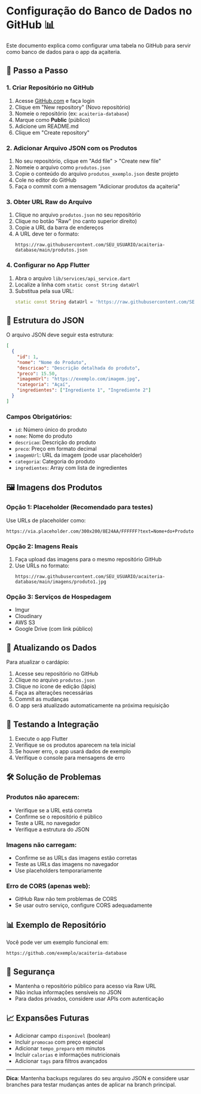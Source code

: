 # Configuração do Banco de Dados no GitHub 📊

Este documento explica como configurar uma tabela no GitHub para servir como banco de dados para o app da açaiteria.

## 🚀 Passo a Passo

### 1. Criar Repositório no GitHub

1. Acesse [GitHub.com](https://github.com) e faça login
2. Clique em "New repository" (Novo repositório)
3. Nomeie o repositório (ex: `acaiteria-database`)
4. Marque como **Public** (público)
5. Adicione um README.md
6. Clique em "Create repository"

### 2. Adicionar Arquivo JSON com os Produtos

1. No seu repositório, clique em "Add file" > "Create new file"
2. Nomeie o arquivo como `produtos.json`
3. Copie o conteúdo do arquivo `produtos_exemplo.json` deste projeto
4. Cole no editor do GitHub
5. Faça o commit com a mensagem "Adicionar produtos da açaiteria"

### 3. Obter URL Raw do Arquivo

1. Clique no arquivo `produtos.json` no seu repositório
2. Clique no botão "Raw" (no canto superior direito)
3. Copie a URL da barra de endereços
4. A URL deve ter o formato:
   ```
   https://raw.githubusercontent.com/SEU_USUARIO/acaiteria-database/main/produtos.json
   ```

### 4. Configurar no App Flutter

1. Abra o arquivo `lib/services/api_service.dart`
2. Localize a linha com `static const String dataUrl`
3. Substitua pela sua URL:
   ```dart
   static const String dataUrl = 'https://raw.githubusercontent.com/SEU_USUARIO/acaiteria-database/main/produtos.json';
   ```

## 📝 Estrutura do JSON

O arquivo JSON deve seguir esta estrutura:

```json
[
  {
    "id": 1,
    "nome": "Nome do Produto",
    "descricao": "Descrição detalhada do produto",
    "preco": 15.50,
    "imagemUrl": "https://exemplo.com/imagem.jpg",
    "categoria": "Açaí",
    "ingredientes": ["Ingrediente 1", "Ingrediente 2"]
  }
]
```

### Campos Obrigatórios:
- `id`: Número único do produto
- `nome`: Nome do produto
- `descricao`: Descrição do produto
- `preco`: Preço em formato decimal
- `imagemUrl`: URL da imagem (pode usar placeholder)
- `categoria`: Categoria do produto
- `ingredientes`: Array com lista de ingredientes

## 🖼️ Imagens dos Produtos

### Opção 1: Placeholder (Recomendado para testes)
Use URLs de placeholder como:
```
https://via.placeholder.com/300x200/8E24AA/FFFFFF?text=Nome+do+Produto
```

### Opção 2: Imagens Reais
1. Faça upload das imagens para o mesmo repositório GitHub
2. Use URLs no formato:
   ```
   https://raw.githubusercontent.com/SEU_USUARIO/acaiteria-database/main/imagens/produto1.jpg
   ```

### Opção 3: Serviços de Hospedagem
- Imgur
- Cloudinary
- AWS S3
- Google Drive (com link público)

## 🔄 Atualizando os Dados

Para atualizar o cardápio:

1. Acesse seu repositório no GitHub
2. Clique no arquivo `produtos.json`
3. Clique no ícone de edição (lápis)
4. Faça as alterações necessárias
5. Commit as mudanças
6. O app será atualizado automaticamente na próxima requisição

## 📱 Testando a Integração

1. Execute o app Flutter
2. Verifique se os produtos aparecem na tela inicial
3. Se houver erro, o app usará dados de exemplo
4. Verifique o console para mensagens de erro

## 🛠️ Solução de Problemas

### Produtos não aparecem:
- Verifique se a URL está correta
- Confirme se o repositório é público
- Teste a URL no navegador
- Verifique a estrutura do JSON

### Imagens não carregam:
- Confirme se as URLs das imagens estão corretas
- Teste as URLs das imagens no navegador
- Use placeholders temporariamente

### Erro de CORS (apenas web):
- GitHub Raw não tem problemas de CORS
- Se usar outro serviço, configure CORS adequadamente

## 📊 Exemplo de Repositório

Você pode ver um exemplo funcional em:
```
https://github.com/exemplo/acaiteria-database
```

## 🔐 Segurança

- Mantenha o repositório público para acesso via Raw URL
- Não inclua informações sensíveis no JSON
- Para dados privados, considere usar APIs com autenticação

## 📈 Expansões Futuras

- Adicionar campo `disponivel` (boolean)
- Incluir `promocao` com preço especial
- Adicionar `tempo_preparo` em minutos
- Incluir `calorias` e informações nutricionais
- Adicionar `tags` para filtros avançados

---

**Dica**: Mantenha backups regulares do seu arquivo JSON e considere usar branches para testar mudanças antes de aplicar na branch principal.
